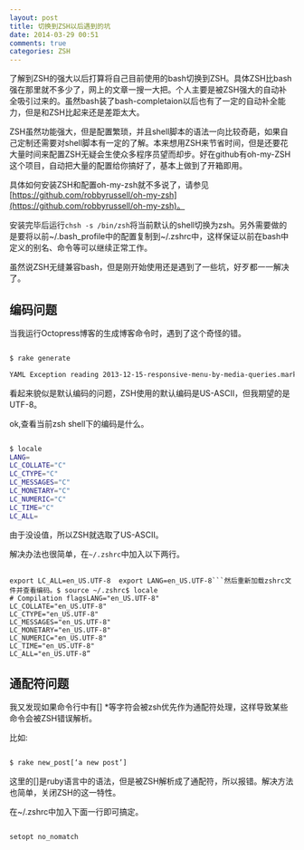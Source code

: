 ```yaml
---
layout: post
title: 切换到ZSH以后遇到的坑
date: 2014-03-29 00:51
comments: true
categories: ZSH
---
```



了解到ZSH的强大以后打算将自己目前使用的bash切换到ZSH。具体ZSH比bash强在那里就不多少了，网上的文章一搜一大把。个人主要是被ZSH强大的自动补全吸引过来的。虽然bash装了bash-completaion以后也有了一定的自动补全能力，但是和ZSH比起来还是差距太大。

<!-- more -->

ZSH虽然功能强大，但是配置繁琐，并且shell脚本的语法一向比较奇葩，如果自己定制还需要对shell脚本有一定的了解。本来想用ZSH来节省时间，但是还要花大量时间来配置ZSH无疑会生使众多程序员望而却步。好在github有oh-my-ZSH这个项目，自动把大量的配置给你搞好了，基本上做到了开箱即用。

具体如何安装ZSH和配置oh-my-zsh就不多说了，请参见[https://github.com/robbyrussell/oh-my-zsh](https://github.com/robbyrussell/oh-my-zsh)。

安装完毕后运行`chsh -s /bin/zsh`将当前默认的shell切换为zsh。另外需要做的是要将以前~/.bash_profile中的配置复制到~/.zshrc中，这样保证以前在bash中定义的别名、命令等可以继续正常工作。

虽然说ZSH无缝兼容bash，但是刚开始使用还是遇到了一些坑，好歹都一一解决了。


## 编码问题

当我运行Octopress博客的生成博客命令时，遇到了这个奇怪的错。

```bash

$ rake generate

YAML Exception reading 2013-12-15-responsive-menu-by-media-queries.markdown: invalid byte sequence in US-ASCII

```

看起来貌似是默认编码的问题，ZSH使用的默认编码是US-ASCII，但我期望的是UTF-8。

ok,查看当前zsh shell下的编码是什么。

```bash

$ locale
LANG=
LC_COLLATE="C"
LC_CTYPE="C"
LC_MESSAGES="C"
LC_MONETARY="C"
LC_NUMERIC="C"
LC_TIME="C"
LC_ALL=

```

由于没设值，所以ZSH就选取了US-ASCII。

解决办法也很简单，在`~/.zshrc`中加入以下两行。

```text ~/.zshrc

export LC_ALL=en_US.UTF-8  export LANG=en_US.UTF-8```然后重新加载zshrc文件并查看编码。$ source ~/.zshrc$ locale
# Compilation flagsLANG="en_US.UTF-8"
LC_COLLATE="en_US.UTF-8"
LC_CTYPE="en_US.UTF-8"
LC_MESSAGES="en_US.UTF-8"
LC_MONETARY="en_US.UTF-8"
LC_NUMERIC="en_US.UTF-8"
LC_TIME="en_US.UTF-8"
LC_ALL="en_US.UTF-8”

```

## 通配符问题


我又发现如果命令行中有[] *等字符会被zsh优先作为通配符处理，这样导致某些命令会被ZSH错误解析。

比如:

```bash

$ rake new_post[‘a new post’]

```

这里的[]是ruby语言中的语法，但是被ZSH解析成了通配符，所以报错。解决方法也简单，关闭ZSH的这一特性。


在~/.zshrc中加入下面一行即可搞定。

```bash 

setopt no_nomatch

```


